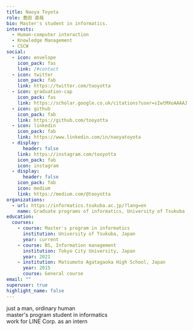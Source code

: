 ```yaml
---
title: Naoya Toyota
role: 豊田 直哉
bio: Master's student in informatics.
interests:
  - Human-computer interaction
  - Knowledge Management
  - CSCW
social:
  - icon: envelope
    icon_pack: fas
    link: /#contact
  - icon: twitter
    icon_pack: fab
    link: https://twitter.com/tooyotta
  - icon: graduation-cap
    icon_pack: fas
    link: https://scholar.google.co.uk/citations?user=sIwtMXoAAAAJ
  - icon: github
    icon_pack: fab
    link: https://github.com/tooyotta
  - icon: linkedin
    icon_pack: fab
    link: https://www.linkedin.com/in/naoyatoyota
  - display:
      header: false
    link: https://instagram.com/tooyotta
    icon_pack: fab
    icon: instagram
  - display:
      header: false
    icon_pack: fab
    icon: medium
    link: https://medium.com/@tooyotta
organizations:
  - url: https://informatics.tsukuba.ac.jp/?lang=en
    name: Graduate programs of informatics, University of Tsukuba
education:
  courses:
    - course: Master's program in informatics
      institution: University of Tsukuba, Japan
      year: current
    - course: BS, Information management
      institution: Tokyo City University, Japan
      year: 2021
    - institution: Matsumoto Agatagaoka High School, Japan
      year: 2015
      course: General course
email: ""
superuser: true
highlight_name: false
---
```

just a man, ordinary human<br>
master's program student in informatics<br>
work for LINE Corp. as an intern

<!--
{{< icon name="download" pack="fas" >}} Download my {{< staticref "media/demo_resume.pdf" "newtab" >}}resumé{{< /staticref >}}.
-->
